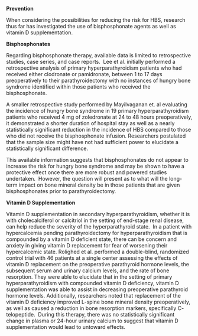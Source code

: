 **Prevention**

When considering the possibilities for reducing the risk for HBS, research thus far has investigated the use of bisphosphonate agents as well as vitamin D supplementation.

**Bisphosphonates**

Regarding bisphosphonate therapy, available data is limited to retrospective studies, case series, and case reports.  Lee et al. initially performed a retrospective analysis of primary hyperparathyroidism patients who had received either clodronate or pamidronate, between 1 to 17 days preoperatively to their parathyroidectomy with no instances of hungry bone syndrome identified within those patients who received the bisphosphonate.

A smaller retrospective study performed by Mayilvaganan et. al evaluating the incidence of hungry bone syndrome in 19 primary hyperparathyroidism patients who received 4 mg of zoledronate at 24 to 48 hours preoperatively, it demonstrated a shorter duration of hospital stay as well as a nearly statistically significant reduction in the incidence of HBS compared to those who did not receive the bisphosphonate infusion. Researchers postulated that the sample size might have not had sufficient power to elucidate a statistically significant difference.

This available information suggests that bisphosphonates do not appear to increase the risk for hungry bone syndrome and may be shown to have a protective effect once there are more robust and powered studies undertaken.  However, the question will present as to what will the long-term impact on bone mineral density be in those patients that are given bisphosphonates prior to parathyroidectomy.

**Vitamin D Supplementation**

Vitamin D supplementation in secondary hyperparathyroidism, whether it is with cholecalciferol or calcitriol in the setting of end-stage renal disease, can help reduce the severity of the hyperparathyroid state.  In a patient with hypercalcemia pending parathyroidectomy for hyperparathyroidism that is compounded by a vitamin D deficient state, there can be concern and anxiety in giving vitamin D replacement for fear of worsening their hypercalcemic state. Rolighed et al. performed a double-blind, randomized control trial with 46 patients at a single center assessing the effects of vitamin D replacement on the preoperative parathyroid hormone levels, the subsequent serum and urinary calcium levels, and the rate of bone resorption. They were able to elucidate that in the setting of primary hyperparathyroidism with compounded vitamin D deficiency, vitamin D supplementation was able to assist in decreasing preoperative parathyroid hormone levels. Additionally, researchers noted that replacement of the vitamin D deficiency improved L-spine bone mineral density preoperatively, as well as caused a reduction in bone resorption markers, specifically C- telopeptide.  During this therapy, there was no statistically significant change in plasma or 24-hour urinary calcium to suggest that vitamin D supplementation would lead to untoward effects.